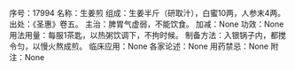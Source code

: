 序号：17994
名称：生姜煎
组成：生姜半斤（研取汁），白蜜10两，人参末4两。
出处：《圣惠》卷五。
主治：脾胃气虚弱，不能饮食。
加减：None
功效：None
用法用量：每服1茶匙，以热粥饮调下，不拘时候。
制备方法：入银锅子内，都搅令匀，以慢火熬成煎。
临床应用：None
各家论述：None
用药禁忌：None
附注：None
